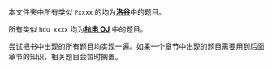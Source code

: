 本文件夹中所有类似 `Pxxxx` 的均为<a href = "https://www.luogu.com.cn/"><strong>洛谷</strong></a>中的题目。

所有类似 `hdu xxxx` 均为<a href = "https://acm.hdu.edu.cn/"><strong>杭电 OJ</strong></a> 中的题目。

尝试把书中出现的所有题目均实现一遍。如果一个章节中出现的题目需要用到后面章节的知识，相关题目会暂时搁置。

